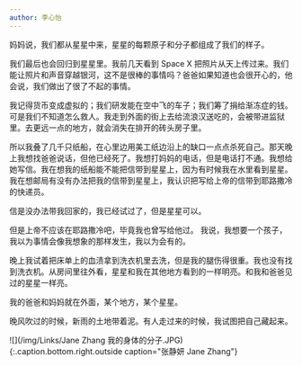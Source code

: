 ```yaml
---
author: 李心怡
---
```


妈妈说，我们都从星星中来，星星的每颗原子和分子都组成了我们的样子。

我们最后也会回归到星星里。我前几天看到 Space X 把照片从天上传过来。我们能让照片和声音穿越银河，这不是很棒的事情吗？爸爸如果知道也会很开心的，他会说，我们做出了很了不起的事情。

我记得货币变成虚拟的；我们研发能在空中飞的车子；我们筹了捐给渐冻症的钱。可是我们不知道怎么救人。我走到外面的街上去给流浪汉送吃的，会被带进监狱里。去更远一点的地方，就会消失在排开的砖头房子里。

所以我叠了几千只纸船，在心里边用美工纸边沿上的缺口一点点杀死自己。那天晚上我想找爸爸说话，但他已经死了。我想打妈妈的电话，但是电话打不通。我想给她写信。我在想我的纸船能不能把信带到星星上，因为有时候我在水里看到星星。我在想邮局有没有办法把我的信带到星星上，我认识把写给上帝的信带到耶路撒冷的快递员。

信是没办法带我回家的，我已经试过了，但是星星可以。

但是上帝不应该在耶路撒冷吧，毕竟我也曾写给他过。 我说，我想要一个孩子，我以为事情会像我想象的那样发生，我以为会有的。

晚上我试着把床单上的血渍拿到洗衣机里去洗，但是我的腿伤得很重。我也没有找到洗衣机。从房间里往外看，星星和我在其他地方看到的一样明亮。和我和爸爸见过的星星一样亮。

我的爸爸和妈妈就在外面，某个地方，某个星星。

晚风吹过的时候，新雨的土地带着泥。有人走过来的时候，我试图把自己藏起来。

![](/img/Links/Jane Zhang 我的身体的分子.JPG)
{:.caption.bottom.right.outside caption="张静妍 Jane Zhang"}
